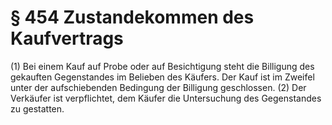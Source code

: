 # § 454 Zustandekommen des Kaufvertrags
(1) Bei einem Kauf auf Probe oder auf Besichtigung steht die Billigung des gekauften Gegenstandes im Belieben des Käufers. Der Kauf ist im Zweifel unter der aufschiebenden Bedingung der Billigung geschlossen.
(2) Der Verkäufer ist verpflichtet, dem Käufer die Untersuchung des Gegenstandes zu gestatten.